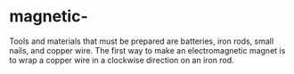 # magnetic-
Tools and materials that must be prepared are batteries, iron rods, small nails, and copper wire.  The first way to make an electromagnetic magnet is to wrap a copper wire in a clockwise direction on an iron rod.
